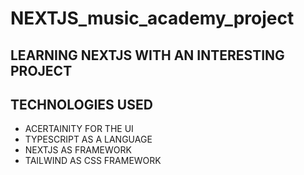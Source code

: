 # NEXTJS_music_academy_project
## LEARNING NEXTJS WITH AN INTERESTING PROJECT

## TECHNOLOGIES USED
- ACERTAINITY FOR THE UI
- TYPESCRIPT AS A LANGUAGE
- NEXTJS AS FRAMEWORK
- TAILWIND AS CSS FRAMEWORK
